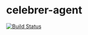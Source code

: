 # celebrer-agent

[![Build Status](https://drone.io/github.com/Mirantis/celebrer-agent/status.png)](https://drone.io/github.com/Mirantis/celebrer-agent/latest)